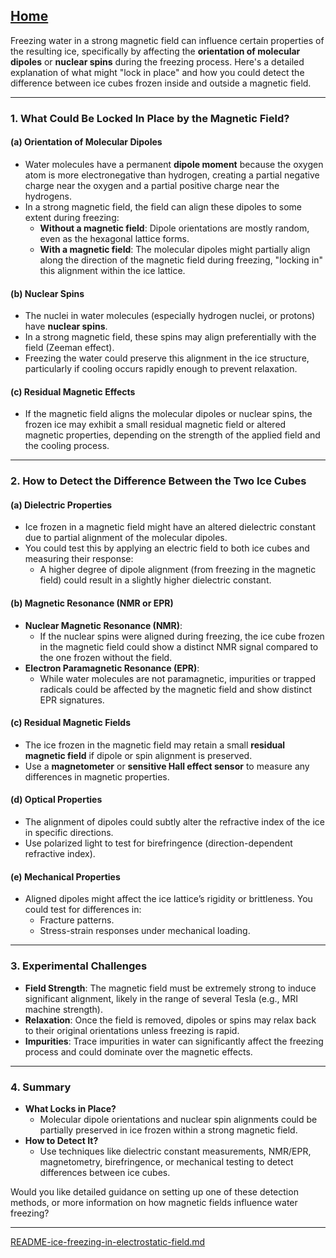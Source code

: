[Home](https://t2m.io/VwvDcuw)
---

Freezing water in a strong magnetic field can influence certain properties of the resulting ice, specifically by affecting the **orientation of molecular dipoles** or **nuclear spins** during the freezing process. Here's a detailed explanation of what might "lock in place" and how you could detect the difference between ice cubes frozen inside and outside a magnetic field.

---

### **1. What Could Be Locked In Place by the Magnetic Field?**

#### **(a) Orientation of Molecular Dipoles**
- Water molecules have a permanent **dipole moment** because the oxygen atom is more electronegative than hydrogen, creating a partial negative charge near the oxygen and a partial positive charge near the hydrogens.
- In a strong magnetic field, the field can align these dipoles to some extent during freezing:
  - **Without a magnetic field**: Dipole orientations are mostly random, even as the hexagonal lattice forms.
  - **With a magnetic field**: The molecular dipoles might partially align along the direction of the magnetic field during freezing, "locking in" this alignment within the ice lattice.

#### **(b) Nuclear Spins**
- The nuclei in water molecules (especially hydrogen nuclei, or protons) have **nuclear spins**.
- In a strong magnetic field, these spins may align preferentially with the field (Zeeman effect).
- Freezing the water could preserve this alignment in the ice structure, particularly if cooling occurs rapidly enough to prevent relaxation.

#### **(c) Residual Magnetic Effects**
- If the magnetic field aligns the molecular dipoles or nuclear spins, the frozen ice may exhibit a small residual magnetic field or altered magnetic properties, depending on the strength of the applied field and the cooling process.

---

### **2. How to Detect the Difference Between the Two Ice Cubes**

#### **(a) Dielectric Properties**
- Ice frozen in a magnetic field might have an altered dielectric constant due to partial alignment of the molecular dipoles.
- You could test this by applying an electric field to both ice cubes and measuring their response:
  - A higher degree of dipole alignment (from freezing in the magnetic field) could result in a slightly higher dielectric constant.

#### **(b) Magnetic Resonance (NMR or EPR)**
- **Nuclear Magnetic Resonance (NMR)**:
  - If the nuclear spins were aligned during freezing, the ice cube frozen in the magnetic field could show a distinct NMR signal compared to the one frozen without the field.
- **Electron Paramagnetic Resonance (EPR)**:
  - While water molecules are not paramagnetic, impurities or trapped radicals could be affected by the magnetic field and show distinct EPR signatures.

#### **(c) Residual Magnetic Fields**
- The ice frozen in the magnetic field may retain a small **residual magnetic field** if dipole or spin alignment is preserved.
- Use a **magnetometer** or **sensitive Hall effect sensor** to measure any differences in magnetic properties.

#### **(d) Optical Properties**
- The alignment of dipoles could subtly alter the refractive index of the ice in specific directions.
- Use polarized light to test for birefringence (direction-dependent refractive index).

#### **(e) Mechanical Properties**
- Aligned dipoles might affect the ice lattice’s rigidity or brittleness. You could test for differences in:
  - Fracture patterns.
  - Stress-strain responses under mechanical loading.

---

### **3. Experimental Challenges**
- **Field Strength**: The magnetic field must be extremely strong to induce significant alignment, likely in the range of several Tesla (e.g., MRI machine strength).
- **Relaxation**: Once the field is removed, dipoles or spins may relax back to their original orientations unless freezing is rapid.
- **Impurities**: Trace impurities in water can significantly affect the freezing process and could dominate over the magnetic effects.

---

### **4. Summary**
- **What Locks in Place?**
  - Molecular dipole orientations and nuclear spin alignments could be partially preserved in ice frozen within a strong magnetic field.
- **How to Detect It?**
  - Use techniques like dielectric constant measurements, NMR/EPR, magnetometry, birefringence, or mechanical testing to detect differences between ice cubes.

Would you like detailed guidance on setting up one of these detection methods, or more information on how magnetic fields influence water freezing?


---

[README-ice-freezing-in-electrostatic-field.md](https://t2m.io/gQW6Ryu)

